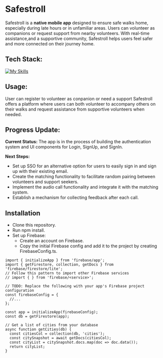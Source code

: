 # Safestroll
Safestroll is a **native mobile app** designed to ensure safe walks home, especially during late hours or in unfamiliar areas. Users can volunteer as companions or request support from nearby volunteers. With real-time assistance,and a supportive community, Safestroll helps users feel safer and more connected on their journey home.

## Tech Stack: 
[![My Skills](https://skillicons.dev/icons?i=react,typescript,firebase,html,css,gmail)](https://skillicons.dev)

## Usage: 
User can register to volunteer as conpanion or need a support 
Safestroll offers a platform where users can both volunteer to accompany others on their walks and request assistance from supportive volunteers when needed.

## Progress Update: 
**Current Status:** The app is in the process of building the authentication system and UI components for Login, SignUp, and SignIn.

**Next Steps:**
- Set up SSO for an alternative option for users to easily sign in and sign up with their existing email.
- Create the matching functionality to facilitate random pairing between volunteers and support seekers.
- Implement the audio call functionality and integrate it with the matching system.
- Establish a mechanism for collecting feedback after each call.

## Installation 
- Clone this repository.
- Run npm install.
- Set up Firebase:
  - Create an account on Firebase.
  - Copy the initial Firebase config and add it to the project by creating FirebaseConfig.ts.
```
import { initializeApp } from 'firebase/app';
import { getFirestore, collection, getDocs } from 'firebase/firestore/lite';
// Follow this pattern to import other Firebase services
// import { } from 'firebase/<service>';

// TODO: Replace the following with your app's Firebase project configuration
const firebaseConfig = {
  //...
};

const app = initializeApp(firebaseConfig);
const db = getFirestore(app);

// Get a list of cities from your database
async function getCities(db) {
  const citiesCol = collection(db, 'cities');
  const citySnapshot = await getDocs(citiesCol);
  const cityList = citySnapshot.docs.map(doc => doc.data());
  return cityList;
}
```
